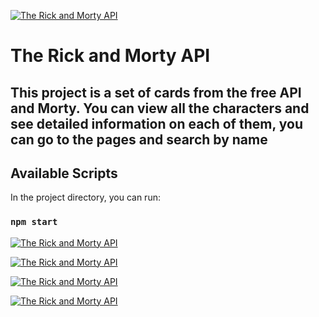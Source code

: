 [![The Rick and Morty API](https://external-preview.redd.it/nQsty4LavKwrq-bAY88l_2L4VSjIRa0-mv3ARAvTsIQ.jpg?width=640&crop=smart&auto=webp&s=81bd963ce8735d3b13d87d1153a746cbbad132a5)](https://rickandmortyapi.com)

# The Rick and Morty API
## This project is a set of cards from the free API  and Morty. You can view all the characters and see detailed information on each of them, you can go to the pages and search by name

## Available Scripts

In the project directory, you can run:

### `npm start`

[![The Rick and Morty API](./gif/1.gif)](https://rickandmortyapi.com) 

[![The Rick and Morty API](./gif/2.gif)](https://rickandmortyapi.com) 

[![The Rick and Morty API](./gif/3.gif)](https://rickandmortyapi.com) 

[![The Rick and Morty API](./gif/4.gif)](https://rickandmortyapi.com) 

